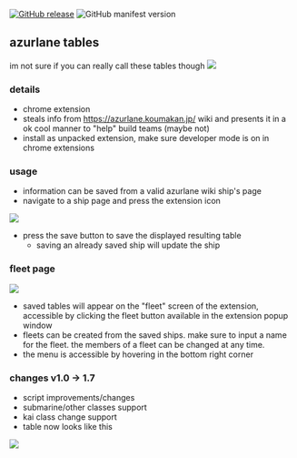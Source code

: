 [![GitHub release](https://img.shields.io/github/release/risonakamo/azltables.svg)](https://github.com/risonakamo/azltables/releases)
![GitHub manifest version](https://img.shields.io/github/manifest-json/v/risonakamo/azltables.svg)

## azurlane tables
im not sure if you can really call these tables though
![](https://i.imgur.com/00kEP4D.png)

### details
- chrome extension
- steals info from https://azurlane.koumakan.jp/ wiki and presents it in a ok cool manner to "help" build teams (maybe not)
- install as unpacked extension, make sure developer mode is on in chrome extensions

### usage
- information can be saved from a valid azurlane wiki ship's page
- navigate to a ship page and press the extension icon

![](https://i.imgur.com/vhT6OYC.png)

- press the save button to save the displayed resulting table
  - saving an already saved ship will update the ship

### fleet page
![](https://i.imgur.com/ARRscXq.png)
- saved tables will appear on the "fleet" screen of the extension, accessible by clicking the fleet button available in the extension popup window
- fleets can be created from the saved ships. make sure to input a name for the fleet. the members of a fleet can be changed at any time.
- the menu is accessible by hovering in the bottom right corner

### changes v1.0 → 1.7
- script improvements/changes
- submarine/other classes support
- kai class change support
- table now looks like this

![](https://i.imgur.com/RHJX7Q7.png)